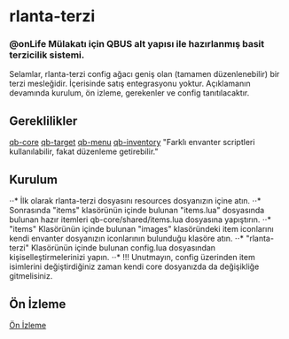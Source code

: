 # rlanta-terzi
### @onLife Mülakatı için QBUS alt yapısı ile hazırlanmış basit terzicilik sistemi.

Selamlar, rlanta-terzi config ağacı geniş olan (tamamen düzenlenebilir) bir terzi mesleğidir. İçerisinde satış entegrasyonu yoktur.
Açıklamanın devamında kurulum, ön izleme, gerekenler ve config tanıtılacaktır.


## Gereklilikler

[qb-core](https://github.com/qbcore-framework/qb-core)
[qb-target](https://github.com/qbcore-framework/qb-target)
[qb-menu](https://github.com/qbcore-framework/qb-menu)
[qb-inventory](https://github.com/qbcore-framework/qb-inventory) "Farklı envanter scriptleri kullanılabilir, fakat düzenleme getirebilir."


## Kurulum

⋅⋅* İlk olarak rlanta-terzi dosyasını resources dosyanızın içine atın.
⋅⋅* Sonrasında "items" klasörünün içinde bulunan "items.lua" dosyasında bulunan hazır itemleri qb-core/shared/items.lua dosyasına yapıştırın.
⋅⋅* "items" Klasörünün içinde bulunan "images" klasöründeki item iconlarını kendi envanter dosyanızın iconlarının bulunduğu klasöre atın.
⋅⋅* "rlanta-terzi" Klasörünün içinde bulunan config.lua dosyasından kişiselleştirmelerinizi yapın.
⋅⋅* !!! Unutmayın, config üzerinden item isimlerini değiştirdiğiniz zaman kendi core dosyanızda da değişikliğe gitmelisiniz.


## Ön İzleme

[Ön İzleme](https://streamable.com/dkksvz)
